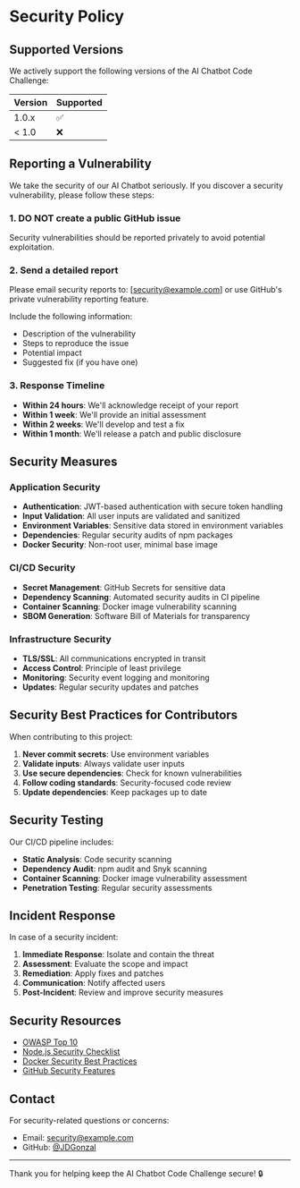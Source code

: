 # Security Policy

## Supported Versions

We actively support the following versions of the AI Chatbot Code Challenge:

| Version | Supported          |
| ------- | ------------------ |
| 1.0.x   | :white_check_mark: |
| < 1.0   | :x:                |

## Reporting a Vulnerability

We take the security of our AI Chatbot seriously. If you discover a security vulnerability, please follow these steps:

### 1. **DO NOT** create a public GitHub issue

Security vulnerabilities should be reported privately to avoid potential exploitation.

### 2. Send a detailed report

Please email security reports to: [security@example.com] or use GitHub's private vulnerability reporting feature.

Include the following information:
- Description of the vulnerability
- Steps to reproduce the issue
- Potential impact
- Suggested fix (if you have one)

### 3. Response Timeline

- **Within 24 hours**: We'll acknowledge receipt of your report
- **Within 1 week**: We'll provide an initial assessment
- **Within 2 weeks**: We'll develop and test a fix
- **Within 1 month**: We'll release a patch and public disclosure

## Security Measures

### Application Security

- **Authentication**: JWT-based authentication with secure token handling
- **Input Validation**: All user inputs are validated and sanitized
- **Environment Variables**: Sensitive data stored in environment variables
- **Dependencies**: Regular security audits of npm packages
- **Docker Security**: Non-root user, minimal base image

### CI/CD Security

- **Secret Management**: GitHub Secrets for sensitive data
- **Dependency Scanning**: Automated security audits in CI pipeline
- **Container Scanning**: Docker image vulnerability scanning
- **SBOM Generation**: Software Bill of Materials for transparency

### Infrastructure Security

- **TLS/SSL**: All communications encrypted in transit
- **Access Control**: Principle of least privilege
- **Monitoring**: Security event logging and monitoring
- **Updates**: Regular security updates and patches

## Security Best Practices for Contributors

When contributing to this project:

1. **Never commit secrets**: Use environment variables
2. **Validate inputs**: Always validate user inputs
3. **Use secure dependencies**: Check for known vulnerabilities
4. **Follow coding standards**: Security-focused code review
5. **Update dependencies**: Keep packages up to date

## Security Testing

Our CI/CD pipeline includes:

- **Static Analysis**: Code security scanning
- **Dependency Audit**: npm audit and Snyk scanning  
- **Container Scanning**: Docker image vulnerability assessment
- **Penetration Testing**: Regular security assessments

## Incident Response

In case of a security incident:

1. **Immediate Response**: Isolate and contain the threat
2. **Assessment**: Evaluate the scope and impact
3. **Remediation**: Apply fixes and patches
4. **Communication**: Notify affected users
5. **Post-Incident**: Review and improve security measures

## Security Resources

- [OWASP Top 10](https://owasp.org/www-project-top-ten/)
- [Node.js Security Checklist](https://nodejs.org/en/docs/guides/security/)
- [Docker Security Best Practices](https://docs.docker.com/develop/security-best-practices/)
- [GitHub Security Features](https://docs.github.com/en/code-security)

## Contact

For security-related questions or concerns:
- Email: security@example.com
- GitHub: [@JDGonzal](https://github.com/JDGonzal)

---

Thank you for helping keep the AI Chatbot Code Challenge secure! 🔒